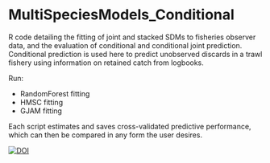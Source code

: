 # MultiSpeciesModels_Conditional
R code detailing the fitting of joint and stacked SDMs to fisheries observer data, and the evaluation of conditional and conditional joint prediction. Conditional prediction is used here to predict unobserved discards in a trawl fishery using information on retained catch from logbooks.

Run:
- RandomForest fitting
- HMSC fitting
- GJAM fitting

Each script estimates and saves cross-validated predictive performance, which can then 
be compared in any form the user desires.

[![DOI](https://zenodo.org/badge/DOI/10.5281/zenodo.15116879.svg)](https://doi.org/10.5281/zenodo.15116879)
